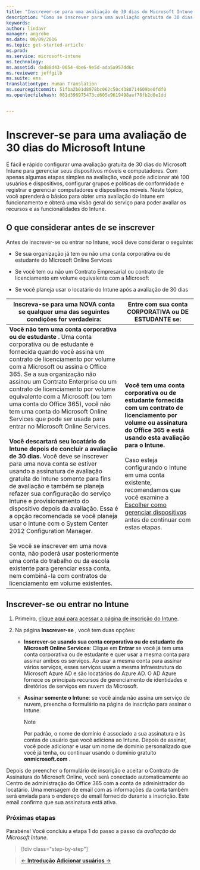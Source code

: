 ```yaml
---
title: "Inscrever-se para uma avaliação de 30 dias do Microsoft Intune | Microsoft Intune"
description: "Como se inscrever para uma avaliação gratuita de 30 dias do Intune e o que você precisa considerar antes de se inscrever"
keywords: 
author: lindavr
manager: angrobe
ms.date: 08/09/2016
ms.topic: get-started-article
ms.prod: 
ms.service: microsoft-intune
ms.technology: 
ms.assetid: dad88d43-0054-4be6-9e5d-ada5a957dd6c
ms.reviewer: jeffgilb
ms.suite: ems
translationtype: Human Translation
ms.sourcegitcommit: 51fba2b01d8978bc062c50c4388714609be0fdf0
ms.openlocfilehash: 081d396975473cd605e9619498aef78fb2d0e1dd


---
```


# Inscrever-se para uma avaliação de 30 dias do Microsoft Intune

É fácil e rápido configurar uma avaliação gratuita de 30 dias do Microsoft Intune para gerenciar seus dispositivos móveis e computadores. Com apenas algumas etapas simples na avaliação, você pode adicionar até 100 usuários e dispositivos, configurar grupos e políticas de conformidade e registrar e gerenciar computadores e dispositivos móveis. Neste tópico, você aprenderá o básico para obter uma avaliação do Intune em funcionamento e obterá uma visão geral do serviço para poder avaliar os recursos e as funcionalidades do Intune.

## O que considerar antes de se inscrever

Antes de inscrever-se ou entrar no Intune, você deve considerar o seguinte:

-   Se sua organização já tem ou não uma conta corporativa ou de estudante do Microsoft Online Services

-   Se você tem ou não um Contrato Empresarial ou contrato de licenciamento em volume equivalente com a Microsoft

-   Se você planeja usar o locatário do Intune após a avaliação de 30 dias

|Inscreva-se para uma NOVA conta se qualquer uma das seguintes condições for verdadeira:|Entre com sua conta CORPORATIVA ou DE ESTUDANTE se:|
|-----------------------------------------------------------------|------------------------------------------------|
|**Você não tem uma conta corporativa ou de estudante** . Uma conta corporativa ou de estudante é fornecida quando você assina um contrato de licenciamento por volume com a Microsoft ou assina o Office 365. Se a sua organização não assinou um Contrato Enterprise ou um contrato de licenciamento por volume equivalente com a Microsoft (ou tem uma conta do Office 365), você não tem uma conta do Microsoft Online Services que pode ser usada para entrar no Microsoft Online Services.<br /><br />**Você descartará seu locatário do Intune depois de concluir a avaliação de 30 dias.** Você deve se inscrever para uma nova conta se estiver usando a assinatura de avaliação gratuita do Intune somente para fins de avaliação e também se planeja refazer sua configuração do serviço Intune e provisionamento do dispositivo depois da avaliação. Essa é a opção recomendada se você planeja usar o Intune com o System Center 2012 Configuration Manager.<br /><br />Se você se inscrever em uma nova conta, não poderá usar posteriormente uma conta do trabalho ou da escola existente para gerenciar essa conta, nem combiná-la com contratos de licenciamento em volume existentes.|**Você tem uma conta corporativa ou de estudante fornecida com um contrato de licenciamento por volume ou assinatura do Office 365 e está usando esta avaliação para o Intune.**<br /><br />Caso esteja configurando o Intune em uma conta existente, recomendamos que você examine a [Escolher como gerenciar dispositivos](/intune/get-started/choose-how-to-manage-devices) antes de continuar com estas etapas.|

## Inscrever-se ou entrar no Intune

1.  Primeiro, [clique aqui para acessar a página de inscrição do Intune](https://portal.office.com/Signup/Signup.aspx?OfferId=40BE278A-DFD1-470a-9EF7-9F2596EA7FF9&dl=INTUNE_A&ali=1#0%20).

2.  Na página **Inscrever-se** , você tem duas opções:

    -   **Inscrever-se usando sua conta corporativa ou de estudante do Microsoft Online Services**: Clique em **Entrar** se você já tem uma conta corporativa ou de estudante e quer usar a mesma conta para assinar ambos os serviços. Ao usar a mesma conta para assinar vários serviços, esses serviços usam a mesma infraestrutura do Microsoft Azure AD e são locatários do Azure AD. O AD Azure fornece os principais recursos de gerenciamento de identidades e diretórios de serviços em nuvem da Microsoft.

    -   **Assinar somente o Intune**: se você ainda não assina um serviço de nuvem, preencha o formulário na página de inscrição para assinar o Intune.

        > [!NOTE]
        > Por padrão, o nome de domínio é associado a sua assinatura e às contas de usuário que você adiciona ao Intune. Depois de assinar, você pode adicionar e usar um nome de domínio personalizado que você já tenha, ou continuar usando o domínio gratuito **onmicrosoft.com** .

Depois de preencher o formulário de inscrição e aceitar o Contrato de Assinatura do Microsoft Online, você será conectado automaticamente ao Centro de administração do Office 365 com a conta de administrador do locatário. Uma mensagem de email com as informações da conta também será enviada para o endereço de email fornecido durante a inscrição. Este email confirma que sua assinatura está ativa.

### Próximas etapas
Parabéns! Você concluiu a etapa 1 do passo a passo da *avaliação do Microsoft Intune*.

>[!div class="step-by-step"]

>[&larr; **Introdução**](get-started-with-a-30-day-trial-of-microsoft-intune.md)     [**Adicionar usuários** &rarr;](get-started-with-a-30-day-trial-of-microsoft-intune-step-2.md)  



<!--HONumber=Aug16_HO2-->


